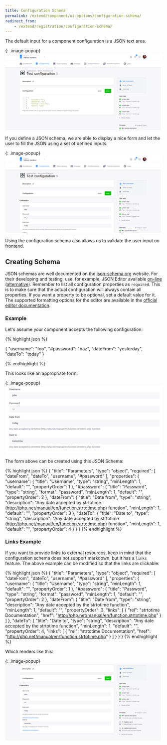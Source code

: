 ```yaml
---
title: Configuration Schema
permalink: /extend/component/ui-options/configuration-schema/
redirect_from:
    - /extend/registration/configuration-schema/
---
```


The default input for a component configuration is a JSON text area.

{: .image-popup}
![Generic configuration screenshot](/extend/component/ui-options/configuration.png)

If you define a JSON schema, we are able to display a nice form and
let the user to fill the JSON using a set of defined inputs.

{: .image-popup}
![Configuration schema](/extend/component/ui-options/configuration-schema-1.png)

Using the configuration schema also allows us to validate the user input on frontend.

## Creating Schema
JSON schemas are well documented on the [json-schema.org](http://json-schema.org/) website. For their developing and testing,
use, for example, JSON Editor available [on-line](http://jeremydorn.com/json-editor/) ([alternative](https://mozilla-services.github.io/react-jsonschema-form/)).
Remember to list all configuration properties as `required`.
This is to make sure that the actual configuration will always contain all properties.
If you want a property to be optional, set a default value for it. The supported formatting options for
the editor are available in the [official editor documentation](https://github.com/jdorn/json-editor#format).

### Example
Let's assume your component accepts the following configuration:

{% highlight json %}

{
    "username": "foo",
    "#password": "baz",
    "dateFrom": "yesterday",
    "dateTo": "today"
}

{% endhighlight %}

This looks like an appropriate form:

{: .image-popup}
![Configuration form](/extend/component/ui-options/form.png)

The form above can be created using this JSON Schema:

{% highlight json %}
{
    "title": "Parameters",
    "type": "object",
    "required": [
        "dateFrom",
        "dateTo",
        "username",
        "#password"
    ],
    "properties": {
        "username": {
            "title": "Username",
            "type": "string",
            "minLength": 1,
            "default": "",
            "propertyOrder": 1
        },
        "#password": {
            "title": "Password",
            "type": "string",
            "format": "password",
            "minLength": 1,
            "default": "",
            "propertyOrder": 2
        },
        "dateFrom": {
            "title": "Date from",
            "type": "string",
            "description": "Any date accepted by strtotime (http://php.net/manual/en/function.strtotime.php) function",
            "minLength": 1,
            "default": "",
            "propertyOrder": 3
        },
        "dateTo": {
            "title": "Date to",
            "type": "string",
            "description": "Any date accepted by strtotime (http://php.net/manual/en/function.strtotime.php) function",
            "minLength": 1,
            "default": "",
            "propertyOrder": 4
        }
    }
}
{% endhighlight %}

### Links Example
If you want to provide links to external resources, keep in mind that the configuration schema does not support markdown, 
but it has a `links` feature. The above example can be modified so that the links are clickable:

{% highlight json %}
{
    "title": "Parameters",
    "type": "object",
    "required": [
        "dateFrom",
        "dateTo",
        "username",
        "#password"
    ],
    "properties": {
        "username": {
            "title": "Username",
            "type": "string",
            "minLength": 1,
            "default": "",
            "propertyOrder": 1
        },
        "#password": {
            "title": "Password",
            "type": "string",
            "format": "password",
            "minLength": 1,
            "default": "",
            "propertyOrder": 2
        },
        "dateFrom": {
            "title": "Date from",
            "type": "string",
            "description": "Any date accepted by the strtotime function",            
            "minLength": 1,
            "default": "",
            "propertyOrder": 3,
            "links": [
                {
                    "rel": "strtotime Documentation",
                    "href": "http://php.net/manual/en/function.strtotime.php"
                }
            ]
        },
        "dateTo": {
            "title": "Date to",
            "type": "string",
            "description": "Any date accepted by the strtotime function",
            "minLength": 1,
            "default": "",
            "propertyOrder": 4,
            "links": [
                {
                    "rel": "strtotime Documentation",
                    "href": "http://php.net/manual/en/function.strtotime.php"
                }
            ]
        }
    }
}
{% endhighlight %}

Which renders like this:

{: .image-popup}
![Configuration Schema with links](/extend/component/ui-options/configuration-schema-2.png)
